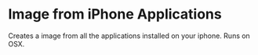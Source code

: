 Image from iPhone Applications
==============================


Creates a image from all the applications installed on your iphone.
Runs on OSX.
